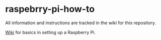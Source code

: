 # raspebrry-pi-how-to
All information and instructions are tracked in the wiki for this repository.

[Wiki](https://github.com/EricApgar/HowToRaspberryPi/wiki) for basics in setting up a Raspberry Pi.
